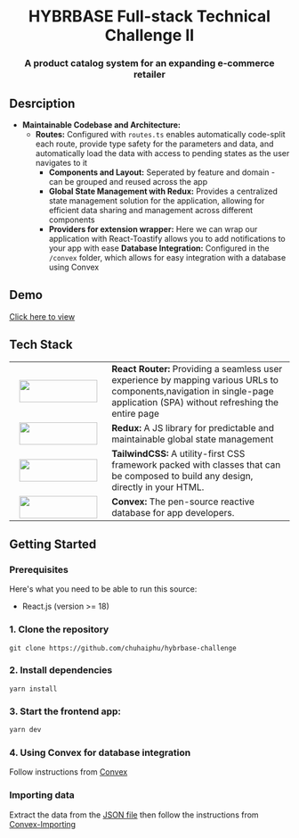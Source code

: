 <div align="center">
  <h1 align="center">HYBRBASE Full-stack Technical Challenge II</h1>
  <h3>A product catalog system for an expanding e-commerce retailer</h3>
</div>

## Desrciption
- **Maintainable Codebase and Architecture:**
  - **Routes:** Configured with ```routes.ts``` enables automatically code-split each route, provide type safety for the parameters and data, and automatically load the data with access to pending states as the user navigates to it
    * **Components and Layout:** Seperated by feature and domain - can be grouped and reused across the app
    * **Global State Management with Redux:** Provides a centralized state management solution for the application, allowing for efficient data sharing and management across different components
    * **Providers for extension wrapper:** Here we can wrap our application with React-Toastify allows you to add notifications to your app with ease
    **Database Integration:** Configured in the ```/convex``` folder, which allows for easy integration with a database using Convex

## Demo
[Click here to view](https://youtu.be/R0kNDGETfh4)


## Tech Stack
<table>
  <tr>
    <td align="center" width="160">
      <img src="https://img.shields.io/badge/-React%20Router-CA4245?logo=react-router" alt="" width="140" height="40"/>
    </td>
    <td>
      <b>React Router:</b> Providing a seamless user experience by mapping various URLs to components,navigation in single-page application (SPA) without refreshing the entire page
    </td>
  </tr>
  <tr>
    <td align="center" width="160">
      <img src="https://img.shields.io/badge/-Redux-black?style=flat-square&logo=redux" alt="" width="140" height="40"/>
    </td>
    <td>
      <b>Redux:</b> A JS library for predictable and maintainable global state management
    </td>
  </tr>
  <tr>
    <td align="center" width="160">
      <img src="https://img.shields.io/badge/Tailwind_CSS-grey?style=for-the-badge&logo=tailwind-css&logoColor=38B2AC" alt="" width="140" height="40"/>
    </td>
    <td>
      <b>TailwindCSS:</b> A utility-first CSS framework packed with classes that can be composed to build any design, directly in your HTML.
    </td>
  </tr>
    <tr>
    <td align="center" width="160">
      <img src="https://dashboard.convex.dev/convex-logo-only.svg" alt="" width="140" height="40"/>
    </td>
    <td>
      <b>Convex:</b> The pen-source reactive database for app developers.
    </td>
  </tr>
</table>



## Getting Started

### Prerequisites

Here's what you need to be able to run this source:
- React.js (version >= 18)

### 1. Clone the repository

```shell
git clone https://github.com/chuhaiphu/hybrbase-challenge
```

### 2. Install dependencies
```shell
yarn install
```

### 3. Start the frontend app:
```bash
yarn dev
```

### 4. Using Convex for database integration
Follow instructions from [Convex](https://docs.convex.dev/quickstart/react)

### Importing data
Extract the data from the [JSON file](/public/snapshot.zip) then follow the instructions from [Convex-Importing](https://docs.convex.dev/database/import-export/import)
